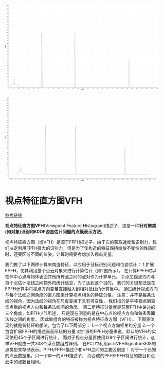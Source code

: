 ![demo1](./imgs/1.png)

![demo2](./imgs/2.png)

# 视点特征直方图VFH

[参考链接](https://blog.csdn.net/u013235582/article/details/100835248)

**视点特征直方图VFH**(Viewpoint Feature Histogram)描述子，这是一种**针对聚类(如对象)识别和6DOF姿态估计问题的点簇表示方法**。

视点特征直方图（或VFH）是源于FPFH描述子。由于它的获取速度和识别力，我们决定利用FPFH强大的识别力，但是为了使构造的特征保持缩放不变性的性质同时，还要区分不同的位姿，计算时需要考虑加入视点变量。

我们做了以下两种计算来构造特征，以应用于目标识别问题和位姿估计：
1.扩展FPFH，使其利用整个点云对象来进行计算估计（如2图所示），
在计算FPFH时以物体中心点与物体表面其他所有点之间的点对作为计算单元。
2.添加视点方向与每个点估计法线之间额外的统计信息，为了达到这个目的，
我们的关键想法是在FPFH计算中将视点方向变量直接融入到相对法线角计算当中。
通过统计视点方向与每个法线之间角度的直方图来计算视点相关的特征分量。
注意：并不是每条法线的视角，因为法线的视角在尺度变换下具有可变性，
我们指的是平移视点到查询点后的视点方向和每条法线间的角度。
第二组特征分量就是前面PFH中讲述的三个角度，如PFH小节所述，
只是现在测量的是在中心点的视点方向和每条表面法线之间的角度。
因此新组合的特征被称为视点特征直方图（VFH）。
下图表体现的就是新特征的想法，包含了以下两部分：
1.一个视点方向相关的分量
2.一个包含扩展FPFH的描述表面形状的分量
对扩展的FPFH分量来说，默认的VFH的实现使用45个子区间进行统计，
而对于视点分量要使用128个子区间进行统计，这样VFH就由一共308个浮点数组成阵列。
在PCL中利用pcl::VFHSignature308的点类型来存储表示。P
FH/FPFH描述子和VFH之间的主要区别是：
对于一个已知的点云数据集，只一个单一的VFH描述子，
而合成的PFH/FPFH特征的数目和点云中的点数目相同。


